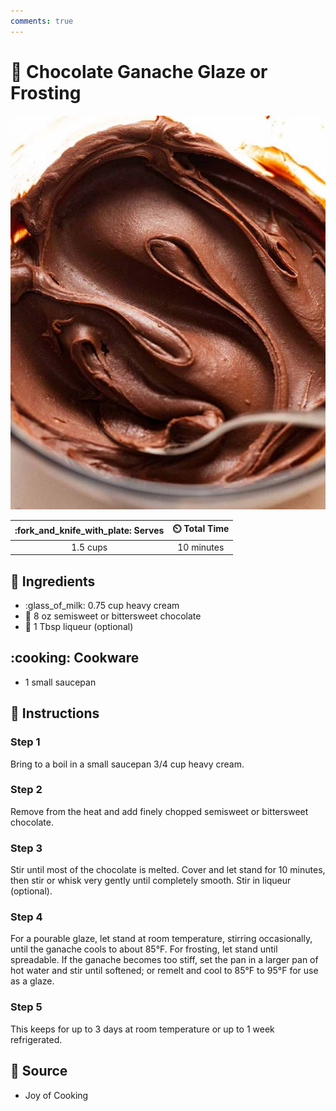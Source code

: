 ```yaml
---
comments: true
---
```

# :chocolate_bar: Chocolate Ganache Glaze or Frosting

![Chocolate Ganache Glaze or Frosting](../../assets/images/chocolate-ganache-glaze-or-frosting.jpg)

| :fork_and_knife_with_plate: Serves | :timer_clock: Total Time |
|:----------------------------------:|:-----------------------: |
| 1.5 cups | 10 minutes |

## :salt: Ingredients

- :glass_of_milk: 0.75 cup heavy cream
- :chocolate_bar: 8 oz semisweet or bittersweet chocolate
- :tumbler_glass: 1 Tbsp liqueur (optional)

## :cooking: Cookware

- 1 small saucepan

## :pencil: Instructions

### Step 1

Bring to a boil in a small saucepan 3/4 cup heavy cream.

### Step 2

Remove from the heat and add finely chopped semisweet or bittersweet chocolate.

### Step 3

Stir until most of the chocolate is melted. Cover and let stand for 10 minutes, then stir or whisk very gently until
completely smooth. Stir in liqueur (optional).

### Step 4

For a pourable glaze, let stand at room temperature, stirring occasionally, until the ganache cools to about 85°F. For
frosting, let stand until spreadable. If the ganache becomes too stiff, set the pan in a larger pan of hot water and
stir until softened; or remelt and cool to 85°F to 95°F for use as a glaze.

### Step 5

This keeps for up to 3 days at room temperature or up to 1 week refrigerated.

## :link: Source

- Joy of Cooking
